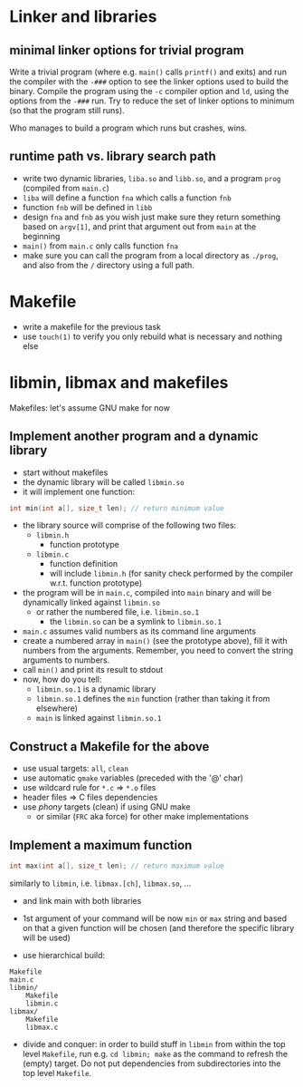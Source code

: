 # Linker and libraries

## minimal linker options for trivial program

Write a trivial program (where e.g. `main()` calls `printf()` and exits) and run the compiler with the `-###` option
to see the linker options used to build the binary. Compile the program using the `-c` compiler option
and `ld`, using the options from the `-###` run. Try to reduce the set of linker options to minimum (so that the program still runs).

Who manages to build a program which runs but crashes, wins.

## runtime path vs. library search path

- write two dynamic libraries, `liba.so` and `libb.so`, and a program `prog` (compiled from `main.c`)
- `liba` will define a function `fna` which calls a function `fnb`
- function `fnb` will be defined in `libb`
- design `fna` and `fnb` as you wish just make sure they return something based
  on `argv[1]`, and print that argument out from `main` at the beginning
- `main()` from `main.c` only calls function `fna`
- make sure you can call the program from a local directory as `./prog`, and
  also from the `/` directory using a full path.

# Makefile
- write a makefile for the previous task
- use `touch(1)` to verify you only rebuild what is necessary and nothing else

# libmin, libmax and makefiles

Makefiles: let's assume GNU make for now

## Implement another program and a dynamic library

- start without makefiles
- the dynamic library will be called `libmin.so`
- it will implement one function:
```C
int min(int a[], size_t len); // return minimum value
```
- the library source will comprise of the following two files:
  - `libmin.h`
    - function prototype
  - `libmin.c`
    - function definition 
    - will include `libmin.h` (for sanity check performed by the compiler w.r.t. function prototype)
- the program will be in `main.c`, compiled into `main` binary and will be dynamically linked against `libmin.so`
  - or rather the numbered file, i.e. `libmin.so.1`
    - the `libmin.so` can be a symlink to `libmin.so.1`
- `main.c` assumes valid numbers as its command line arguments
- create a numbered array in `main()` (see the prototype above), fill it with
  numbers from the arguments.  Remember, you need to convert the string arguments to numbers.
- call `min()` and print its result to stdout
- now, how do you tell:
  - `libmin.so.1` is a dynamic library
  - `libmin.so.1` defines the `min` function (rather than taking it from elsewhere)
  - `main` is linked against `libmin.so.1`

## Construct a Makefile for the above

- use usual targets: `all`, `clean`
- use automatic `gmake` variables (preceded with the '@' char)
- use wildcard rule for `*.c` => `*.o` files
- header files => C files dependencies
- use *phony* targets (clean) if using GNU make
  - or similar (`FRC` aka force) for other make implementations

## Implement a maximum function

```C
int max(int a[], size_t len); // return maximum value
```

similarly to `libmin`, i.e. `libmax.[ch]`, `libmax.so`, ...

- and link main with both libraries
- 1st argument of your command will be now `min` or `max` string and based on
  that a given function will be chosen (and therefore the specific library will
  be used)

- use hierarchical build:
```
Makefile
main.c
libmin/
	Makefile
	libmin.c
libmax/
	Makefile
	libmax.c
```
  - divide and conquer: in order to build stuff in `libmin` from within the top
    level `Makefile`, run e.g. `cd libmin; make` as the command to refresh the
    (empty) target.  Do not put dependencies from subdirectories into the top
    level `Makefile`.
